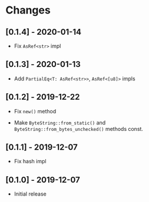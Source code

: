# Changes

## [0.1.4] - 2020-01-14

* Fix `AsRef<str>` impl

## [0.1.3] - 2020-01-13

* Add `PartialEq<T: AsRef<str>>`, `AsRef<[u8]>` impls

## [0.1.2] - 2019-12-22

* Fix `new()` method

* Make `ByteString::from_static()` and `ByteString::from_bytes_unchecked()` methods const.

## [0.1.1] - 2019-12-07

* Fix hash impl

## [0.1.0] - 2019-12-07

* Initial release
